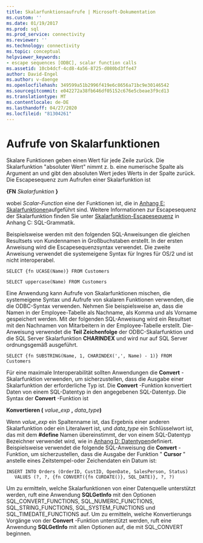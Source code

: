 ```yaml
---
title: Skalarfunktionsaufrufe | Microsoft-Dokumentation
ms.custom: ''
ms.date: 01/19/2017
ms.prod: sql
ms.prod_service: connectivity
ms.reviewer: ''
ms.technology: connectivity
ms.topic: conceptual
helpviewer_keywords:
- escape sequences [ODBC], scalar function calls
ms.assetid: 10cb4dcf-4cd8-4a56-8725-d080bd3ffe47
author: David-Engel
ms.author: v-daenge
ms.openlocfilehash: 349599a51b2996f419e6c8656a71bc9e30146542
ms.sourcegitcommit: e042272a38fb646df05152c676e5cbeae3f9cd13
ms.translationtype: MT
ms.contentlocale: de-DE
ms.lasthandoff: 04/27/2020
ms.locfileid: "81304261"
---
```

# <a name="scalar-function-calls"></a>Aufrufe von Skalarfunktionen
Skalare Funktionen geben einen Wert für jede Zeile zurück. Die Skalarfunktion "absoluter Wert" nimmt z. b. eine numerische Spalte als Argument an und gibt den absoluten Wert jedes Werts in der Spalte zurück. Die Escapesequenz zum Aufrufen einer Skalarfunktion ist  
  
 **{FN**  _Skalarfunktion_ **}**  
  
 wobei *Scalar-Function* eine der Funktionen ist, die in [Anhang E: Skalarfunktionen](../../../odbc/reference/appendixes/appendix-e-scalar-functions.md)aufgeführt sind. Weitere Informationen zur Escapesequenz der Skalarfunktion finden Sie unter [Skalarfunktion-Escapesequenz](../../../odbc/reference/appendixes/scalar-function-escape-sequence.md) in Anhang C: SQL-Grammatik.  
  
 Beispielsweise werden mit den folgenden SQL-Anweisungen die gleichen Resultsets von Kundennamen in Großbuchstaben erstellt. In der ersten Anweisung wird die Escapesequenzsyntax verwendet. Die zweite Anweisung verwendet die systemeigene Syntax für Ingres für OS/2 und ist nicht interoperabel.  
  
```  
SELECT {fn UCASE(Name)} FROM Customers  
  
SELECT uppercase(Name) FROM Customers  
```  
  
 Eine Anwendung kann Aufrufe von Skalarfunktionen mischen, die systemeigene Syntax und Aufrufe von skalaren Funktionen verwenden, die die ODBC-Syntax verwenden. Nehmen Sie beispielsweise an, dass die Namen in der Employee-Tabelle als Nachname, als Komma und als Vorname gespeichert werden. Mit der folgenden SQL-Anweisung wird ein Resultset mit den Nachnamen von Mitarbeitern in der Employee-Tabelle erstellt. Die-Anweisung verwendet die **Teil Zeichenfolge** der ODBC-Skalarfunktion und die SQL Server Skalarfunktion **CHARINDEX** und wird nur auf SQL Server ordnungsgemäß ausgeführt.  
  
```  
SELECT {fn SUBSTRING(Name, 1, CHARINDEX(',', Name) - 1)} FROM Customers  
```  
  
 Für eine maximale Interoperabilität sollten Anwendungen die **Convert** -Skalarfunktion verwenden, um sicherzustellen, dass die Ausgabe einer Skalarfunktion der erforderliche Typ ist. Die **Convert** -Funktion konvertiert Daten von einem SQL-Datentyp in den angegebenen SQL-Datentyp. Die Syntax der **Convert** -Funktion ist  
  
 **Konvertieren (** _value_exp_ **,** _data_type_**)**  
  
 Wenn *value_exp* ein Spaltenname ist, das Ergebnis einer anderen Skalarfunktion oder ein Literalwert ist, und *data_type* ein Schlüsselwort ist, das mit dem **#define** Namen übereinstimmt, der von einem SQL-Datentyp Bezeichner verwendet wird, wie in [Anhang D: Datentypen](../../../odbc/reference/appendixes/appendix-d-data-types.md)definiert. Beispielsweise verwendet die folgende SQL-Anweisung die **Convert** -Funktion, um sicherzustellen, dass die Ausgabe der Funktion " **Cursor** " anstelle eines Zeitstempel-oder Zeichendaten ein Datum ist:  
  
```  
INSERT INTO Orders (OrderID, CustID, OpenDate, SalesPerson, Status)  
   VALUES (?, ?, {fn CONVERT({fn CURDATE()}, SQL_DATE)}, ?, ?)  
```  
  
 Um zu ermitteln, welche Skalarfunktionen von einer Datenquelle unterstützt werden, ruft eine Anwendung **SQLGetInfo** mit den Optionen SQL_CONVERT_FUNCTIONS, SQL_NUMERIC_FUNCTIONS, SQL_STRING_FUNCTIONS, SQL_SYSTEM_FUNCTIONS und SQL_TIMEDATE_FUNCTIONS auf. Um zu ermitteln, welche Konvertierungs Vorgänge von der **Convert** -Funktion unterstützt werden, ruft eine Anwendung **SQLGetInfo** mit allen Optionen auf, die mit SQL_CONVERT beginnen.
